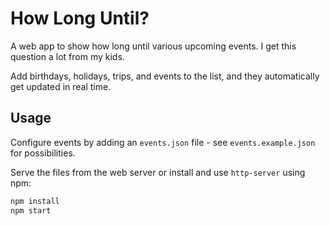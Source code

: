 # How Long Until?

A web app to show how long until various upcoming events. I get this question a lot from my kids.

Add birthdays, holidays, trips, and events to the list, and they automatically get updated in real time.

## Usage

Configure events by adding an `events.json` file - see `events.example.json` for possibilities.

Serve the files from the web server or install and use `http-server` using npm:

```sh
npm install
npm start
```